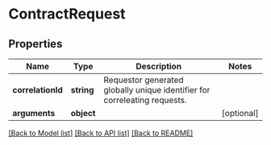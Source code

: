 # ContractRequest

## Properties
Name | Type | Description | Notes
------------ | ------------- | ------------- | -------------
**correlationId** | **string** | Requestor generated globally unique identifier for correleating requests. | 
**arguments** | **object** |  | [optional] 

[[Back to Model list]](../README.md#documentation-for-models) [[Back to API list]](../README.md#documentation-for-api-endpoints) [[Back to README]](../README.md)


